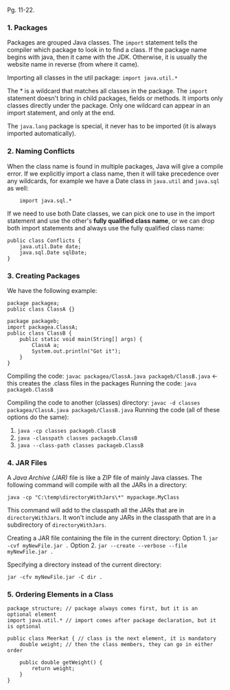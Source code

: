 Pg. 11-22.

### 1. Packages

Packages are grouped Java classes. The `import` statement tells the compiler which package to look in to find a class. If the package
name begins with java, then it came with the JDK. Otherwise, it is usually the website name in reverse (from where it came).

Importing all classes in the util package:
`import java.util.*`

The \* is a wildcard that matches all classes in the package. The `import` statement doesn't bring in child packages, fields or methods.
It imports only classes directly under the package. Only one wildcard can appear in an import statement, and only at the end.

The `java.lang` package is special, it never has to be imported (it is always imported automatically).

### 2. Naming Conflicts

When the class name is found in multiple packages, Java will give a compile error. If we explicitly import a class name, then it will
take precedence over any wildcards, for example we have a Date class in `java.util` and `java.sql` as well:

```import java.util.Date // THIS WILL BE PREFERRED
    import java.sql.*
```

If we need to use both Date classes, we can pick one to use in the import statement and use the other's **fully qualified class name**,
or we can drop both import statements and always use the fully qualified class name:

```
public class Conflicts {
    java.util.Date date;
    java.sql.Date sqlDate;
}
```

### 3. Creating Packages

We have the following example:

```
package packagea;
public class ClassA {}

package packageb;
import packagea.ClassA;
public class ClassB {
    public static void main(String[] args) {
        ClassA a;
        System.out.println("Got it");
    }
}
```

Compiling the code: `javac packagea/ClassA.java packageb/ClassB.java` <- this creates the .class files in the packages
Running the code: `java packageb.ClassB`

Compiling the code to another (classes) directory: `javac -d classes packagea/ClassA.java packageb/ClassB.java`
Running the code (all of these options do the same):

1. `java -cp classes packageb.ClassB`
2. `java -classpath classes packageb.ClassB`
3. `java --class-path classes packageb.ClassB`

### 4. JAR Files

A _Java Archive (JAR)_ file is like a ZIP file of mainly Java classes. The following command will compile with all the JARs in
a directory:

`java -cp "C:\temp\directoryWithJars\*" mypackage.MyClass`

This command will add to the classpath all the JARs that are in `directoryWithJars`. It won't include any JARs in the classpath
that are in a subdirectory of `directoryWithJars`.

Creating a JAR file containing the file in the current directory:
Option 1. `jar -cvf myNewFile.jar .`
Option 2. `jar --create --verbose --file myNewFile.jar .`

Specifying a directory instead of the current directory:

`jar -cfv myNewFile.jar -C dir .`

### 5. Ordering Elements in a Class

```
package structure; // package always comes first, but it is an optional element
import java.util.* // import comes after package declaration, but it is optional

public class Meerkat { // class is the next element, it is mandatory
    double weight; // then the class members, they can go in either order

    public double getWeight() {
        return weight;
    }
}
```
